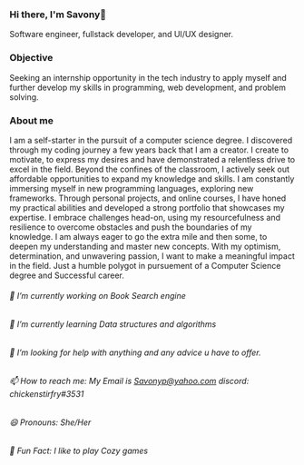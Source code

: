 ### Hi there, I'm Savony👋
<!-- add cozy gif--->

Software engineer, fullstack developer, and UI/UX designer.
<!--add known languages--->

### Objective 
Seeking an internship opportunity in the tech industry to apply myself and further develop my
skills in programming, web development, and problem solving.

### About me

I am a self-starter in the pursuit of a computer science degree. I discovered through my coding journey a few years back that I am a creator. I create to motivate, to express my desires and have demonstrated a relentless drive to excel in the field. Beyond the confines of the classroom, I actively seek out affordable opportunities to expand my knowledge and skills. I am constantly immersing myself in new programming languages, exploring new frameworks. Through personal projects, and online courses, I have honed my practical abilities and developed a strong portfolio that showcases my expertise. I embrace challenges head-on, using my resourcefulness and resilience to overcome obstacles and push the boundaries of my knowledge. I am always eager to go the extra mile and then some, to deepen my understanding and master new concepts. With my optimism, determination, and unwavering passion, I want to make a meaningful impact in the field. Just a humble polygot in pursuement of a Computer Science degree and Successful career. 

<!--Add in Github Stats-->

######  🔭 I’m currently working on Book Search engine
######  🌱 I’m currently learning Data structures and algorithms
######  🤔 I’m looking for help with anything and any advice u have to offer.
######  📫 How to reach me: My Email is Savonyp@yahoo.com discord: chickenstirfry#3531
######  😄 Pronouns: She/Her
######  👾 Fun Fact: I like to play Cozy games

